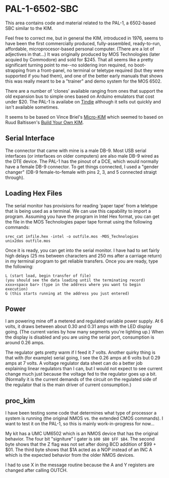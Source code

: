 # PAL-1-6502-SBC

This area contains code and material related to the PAL-1, a 6502-based SBC similar to the KIM.

Feel free to correct me, but in general the KIM, introduced in 1976, seems to have been the first commercially produced, fully-assembled, ready-to-run, affordable, microprocesor-based personal computer. (There are a lot of adjectives in that...) It was originally produced by MOS Technologies (later acquied by Commodore) and sold for $245. That all seems like a pretty significant turning point to me--no soldering iron required, no boot-strapping from a front-panel, no terminal or teletype required (but they were supported if you had them), and one of the better early manuals that shows this was really meant to be a "trainer" and demo system for the MOS 6502.

There are a number of 'clones' available ranging from ones that support the old expansion bus to simple ones based on Arduino emulators that cost under $20. The PAL-1 is availabe on [Tindie](https://www.tindie.com/products/tkoak/pal-1-a-mos-6502-powered-computer-kit/) although it sells out quickly and isn't available sometimes.

It seems to be based on Vince Briel's [Micro-KIM](http://www.brielcomputers.com/wordpress/?cat=24) which seemed to based on Ruud Baltissen's [Build Your Own KIM](http://www.baltissen.org/newhtm/buildkim.htm).


## Serial Interface

The connector that came with mine is a male DB-9. Most USB serial interfaces (or interfaces on older computers) are also male DB-9 wired as the DTE device. The PAL-1 has the pinout of a DCE, which would normally have a female DB-9 connector. To get things connected, I used a "gender changer" (DB-9 female-to-female with pins 2, 3, and 5 connected straigt through).


## Loading Hex Files

The serial monitor has provisions for reading 'paper tape' from a teletype that is being used as a terminal. We can use this capability to import a program. Assuming you have the program in Intel Hex format, you can get the file in the MOS Technologies paper tape format using the following commands:

```
srec_cat infile.hex -intel -o outfile.mos -MOS_Technologies
unix2dos outfile.mos
```

Once it is ready, you can get into the serial monitor. I have had to set fairly high delays (25 ms between characters and 250 ms after a carriage return) in my terminal program to get reliable transfers. Once you are ready, type the following:

```
L (start load, begin transfer of file)
(you should see the data loading until the terminating record)
xxxx<space bar> (type in the address where you want to begin execution)
G (this starts running at the address you just entered)
```


## Power

I am powering mine off a metered and regulated variable power supply. At 6 volts, it draws between about 0.30 and 0.31 amps with the LED display going. (The current varies by how many segments you're lighting up.) When the display is disabled and you are using the serial port, consumption is around 0.26 amps.

The regulator gets pretty warm if I feed it 7 volts. Another quirky thing is that with (for example) serial going, I see the 0.26 amps at 6 volts but 0.29 amps at 7 volts. A voltage regulator data sheet can do a better job explaining linear regulators than I can, but I would not expect to see current change much just because the voltage fed to the regulator goes up a bit. (Normally it is the current demands of the circuit on the regulated side of the regulator that is the main driver of current consumption.)


## proc_kim

I have been testing some code that determines what type of processor a system is running (the original NMOS vs. the extended CMOS commands). I want to test it on the PAL-1, so this is mainly work-in-progress for now...

My kit has a UMC UM6502 which is an NMOS device that has the original behavior. The four bit "signiture" I gater is `$00 $B0 $FF $B4`. The second byte shows that the Z flag was not set after doing BCD addition of $99 + $01. The third byte shows that $1A acted as a NOP instead of an INC A which is the expected behavior from the older NMOS devices.

I had to use X in the message routine because the A and Y registers are changed after calling OUTCH.
